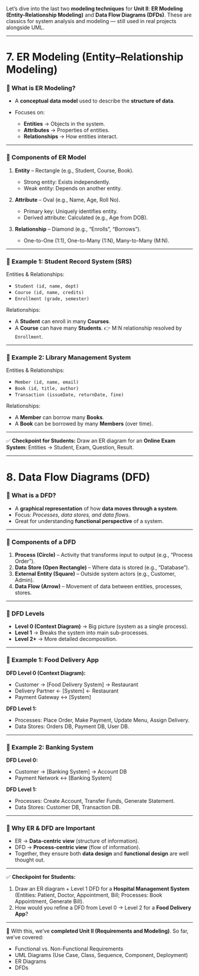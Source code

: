 Let’s dive into the last two **modeling techniques** for **Unit II**: **ER Modeling (Entity-Relationship Modeling)** and **Data Flow Diagrams (DFDs)**.
These are classics for system analysis and modeling — still used in real projects alongside UML.

---

# **7. ER Modeling (Entity–Relationship Modeling)**

### 🔹 What is ER Modeling?

* A **conceptual data model** used to describe the **structure of data**.
* Focuses on:

  * **Entities** → Objects in the system.
  * **Attributes** → Properties of entities.
  * **Relationships** → How entities interact.

---

### 🔹 Components of ER Model

1. **Entity** – Rectangle (e.g., Student, Course, Book).

   * Strong entity: Exists independently.
   * Weak entity: Depends on another entity.

2. **Attribute** – Oval (e.g., Name, Age, Roll No).

   * Primary key: Uniquely identifies entity.
   * Derived attribute: Calculated (e.g., Age from DOB).

3. **Relationship** – Diamond (e.g., “Enrolls”, “Borrows”).

   * One-to-One (1:1), One-to-Many (1\:N), Many-to-Many (M\:N).

---

### 🔹 Example 1: **Student Record System (SRS)**

Entities & Relationships:

* `Student (id, name, dept)`
* `Course (id, name, credits)`
* `Enrollment (grade, semester)`

Relationships:

* A **Student** can enroll in many **Courses**.
* A **Course** can have many **Students**.
  👉 M\:N relationship resolved by `Enrollment`.

---

### 🔹 Example 2: **Library Management System**

Entities & Relationships:

* `Member (id, name, email)`
* `Book (id, title, author)`
* `Transaction (issueDate, returnDate, fine)`

Relationships:

* A **Member** can borrow many **Books**.
* A **Book** can be borrowed by many **Members** (over time).

---

✅ **Checkpoint for Students:**
Draw an ER diagram for an **Online Exam System**: Entities → Student, Exam, Question, Result.

---

# **8. Data Flow Diagrams (DFD)**

### 🔹 What is a DFD?

* A **graphical representation** of how **data moves through a system**.
* Focus: *Processes, data stores, and data flows*.
* Great for understanding **functional perspective** of a system.

---

### 🔹 Components of a DFD

1. **Process (Circle)** – Activity that transforms input to output (e.g., “Process Order”).
2. **Data Store (Open Rectangle)** – Where data is stored (e.g., “Database”).
3. **External Entity (Square)** – Outside system actors (e.g., Customer, Admin).
4. **Data Flow (Arrow)** – Movement of data between entities, processes, stores.

---

### 🔹 DFD Levels

* **Level 0 (Context Diagram)** → Big picture (system as a single process).
* **Level 1** → Breaks the system into main sub-processes.
* **Level 2+** → More detailed decomposition.

---

### 🔹 Example 1: **Food Delivery App**

**DFD Level 0 (Context Diagram):**

* Customer → \[Food Delivery System] → Restaurant
* Delivery Partner ← \[System] ← Restaurant
* Payment Gateway ↔ \[System]

**DFD Level 1:**

* Processes: Place Order, Make Payment, Update Menu, Assign Delivery.
* Data Stores: Orders DB, Payment DB, User DB.

---

### 🔹 Example 2: **Banking System**

**DFD Level 0:**

* Customer → \[Banking System] → Account DB
* Payment Network ↔ \[Banking System]

**DFD Level 1:**

* Processes: Create Account, Transfer Funds, Generate Statement.
* Data Stores: Customer DB, Transaction DB.

---

### 🔹 Why ER & DFD are Important

* ER → **Data-centric view** (structure of information).
* DFD → **Process-centric view** (flow of information).
* Together, they ensure both **data design** and **functional design** are well thought out.

---

✅ **Checkpoint for Students:**

1. Draw an ER diagram + Level 1 DFD for a **Hospital Management System** (Entities: Patient, Doctor, Appointment, Bill; Processes: Book Appointment, Generate Bill).
2. How would you refine a DFD from Level 0 → Level 2 for a **Food Delivery App**?

---

🎯 With this, we’ve **completed Unit II (Requirements and Modeling)**.
So far, we’ve covered:

* Functional vs. Non-Functional Requirements
* UML Diagrams (Use Case, Class, Sequence, Component, Deployment)
* ER Diagrams
* DFDs

